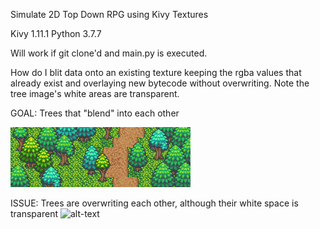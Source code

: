 Simulate 2D Top Down RPG using Kivy Textures

Kivy 1.11.1
Python 3.7.7

Will work if git clone'd and main.py is executed.

How do I blit data onto an existing texture keeping the rgba values that already exist and overlaying new bytecode without overwriting. Note the tree image's white areas are transparent.

GOAL: Trees that "blend" into each other

![alt-text](https://github.com/Sunnigen/2D-Top-Down-Test/blob/master/trees_example.png)

ISSUE: Trees are overwriting each other, although their white space is transparent
![alt-text](https://github.com/Sunnigen/2D-Top-Down-Test/blob/master/overwriting_tex_example.gif)



